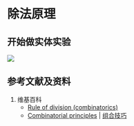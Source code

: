 # 除法原理

## 开始做实体实验

![](/images/概率/组合数学/除法原理/1a1.jpg)

## 参考文献及资料

1. 维基百科
	- [Rule of division (combinatorics)](https://en.wikipedia.org/wiki/Rule_of_division_(combinatorics))
	- [Combinatorial principles](https://en.wikipedia.org/wiki/Combinatorial_principles) | [组合技巧](https://zh.wikipedia.org/wiki/組合技巧) 


